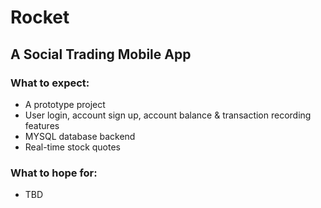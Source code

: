 # Rocket
## A Social Trading Mobile App

### What to expect:
* A prototype project
* User login, account sign up, account balance & transaction recording features
* MYSQL database backend 
* Real-time stock quotes

### What to hope for:
* TBD
